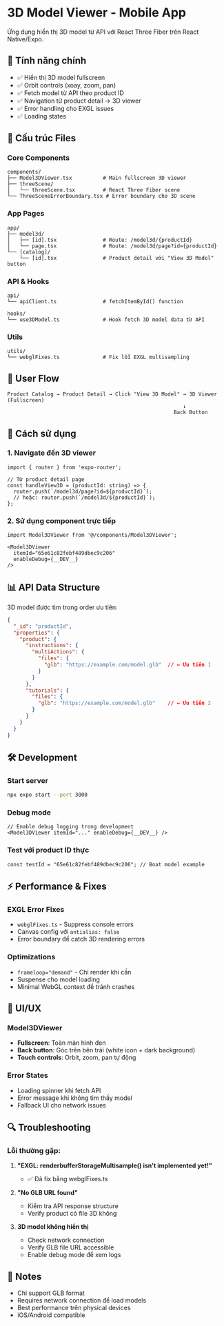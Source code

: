# 3D Model Viewer - Mobile App

Ứng dụng hiển thị 3D model từ API với React Three Fiber trên React Native/Expo.

## 🚀 Tính năng chính

- ✅ Hiển thị 3D model fullscreen
- ✅ Orbit controls (xoay, zoom, pan)
- ✅ Fetch model từ API theo product ID
- ✅ Navigation từ product detail → 3D viewer
- ✅ Error handling cho EXGL issues
- ✅ Loading states

## 📁 Cấu trúc Files

### Core Components
```
components/
├── Model3DViewer.tsx          # Main fullscreen 3D viewer
├── threeScene/
│   └── threeScene.tsx         # React Three Fiber scene
└── ThreeSceneErrorBoundary.tsx # Error boundary cho 3D scene
```

### App Pages  
```
app/
├── model3d/
│   ├── [id].tsx               # Route: /model3d/{productId}
│   └── page.tsx               # Route: /model3d/page?id={productId}
└── [catalog]/
    └── [id].tsx               # Product detail với "View 3D Model" button
```

### API & Hooks
```
api/
└── apiClient.ts               # fetchItemById() function

hooks/
└── use3DModel.ts              # Hook fetch 3D model data từ API
```

### Utils
```
utils/
└── webglFixes.ts              # Fix lỗi EXGL multisampling
```

## 🎯 User Flow

```
Product Catalog → Product Detail → Click "View 3D Model" → 3D Viewer (Fullscreen)
                                                         ↓
                                                      Back Button
```

## 🔧 Cách sử dụng

### 1. Navigate đến 3D viewer
```tsx
import { router } from 'expo-router';

// Từ product detail page
const handleView3D = (productId: string) => {
  router.push(`/model3d/page?id=${productId}`);
  // hoặc: router.push(`/model3d/${productId}`);
};
```

### 2. Sử dụng component trực tiếp
```tsx
import Model3DViewer from '@/components/Model3DViewer';

<Model3DViewer 
  itemId="65e61c82febf489dbec9c206" 
  enableDebug={__DEV__} 
/>
```

## 📊 API Data Structure

3D model được tìm trong order ưu tiên:
```json
{
  "_id": "productId",
  "properties": {
    "product": {
      "instructions": {
        "multiActions": {
          "files": {
            "glb": "https://example.com/model.glb"  // ← Ưu tiên 1
          }
        }
      },
      "tutorials": {
        "files": {
          "glb": "https://example.com/model.glb"    // ← Ưu tiên 2
        }
      }
    }
  }
}
```

## 🛠️ Development

### Start server
```bash
npx expo start --port 3000
```

### Debug mode
```tsx
// Enable debug logging trong development
<Model3DViewer itemId="..." enableDebug={__DEV__} />
```

### Test với product ID thực
```tsx
const testId = "65e61c82febf489dbec9c206"; // Boat model example
```

## ⚡ Performance & Fixes

### EXGL Error Fixes
- `webglFixes.ts` - Suppress console errors
- Canvas config với `antialias: false`
- Error boundary để catch 3D rendering errors

### Optimizations
- `frameloop="demand"` - Chỉ render khi cần
- Suspense cho model loading
- Minimal WebGL context để tránh crashes

## 🎨 UI/UX

### Model3DViewer
- **Fullscreen**: Toàn màn hình đen
- **Back button**: Góc trên bên trái (white icon + dark background)
- **Touch controls**: Orbit, zoom, pan tự động

### Error States
- Loading spinner khi fetch API
- Error message khi không tìm thấy model
- Fallback UI cho network issues

## 🔍 Troubleshooting

### Lỗi thường gặp:
1. **"EXGL: renderbufferStorageMultisample() isn't implemented yet!"**
   - ✅ Đã fix bằng webglFixes.ts

2. **"No GLB URL found"**
   - Kiểm tra API response structure
   - Verify product có file 3D không

3. **3D model không hiển thị**
   - Check network connection
   - Verify GLB file URL accessible
   - Enable debug mode để xem logs

## 📝 Notes

- Chỉ support GLB format
- Requires network connection để load models
- Best performance trên physical devices
- iOS/Android compatible

